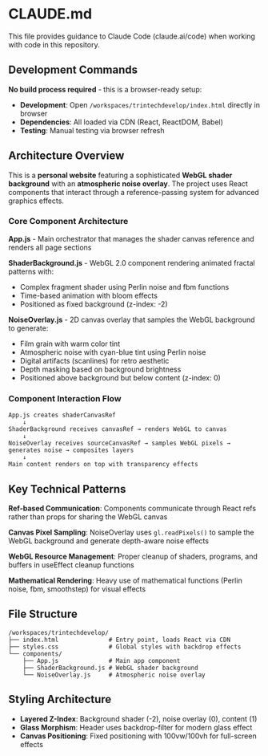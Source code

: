 # CLAUDE.md

This file provides guidance to Claude Code (claude.ai/code) when working with code in this repository.

## Development Commands

**No build process required** - this is a browser-ready setup:
- **Development**: Open `/workspaces/trintechdevelop/index.html` directly in browser
- **Dependencies**: All loaded via CDN (React, ReactDOM, Babel)
- **Testing**: Manual testing via browser refresh

## Architecture Overview

This is a **personal website** featuring a sophisticated **WebGL shader background** with an **atmospheric noise overlay**. The project uses React components that interact through a reference-passing system for advanced graphics effects.

### Core Component Architecture

**App.js** - Main orchestrator that manages the shader canvas reference and renders all page sections

**ShaderBackground.js** - WebGL 2.0 component rendering animated fractal patterns with:
- Complex fragment shader using Perlin noise and fbm functions
- Time-based animation with bloom effects
- Positioned as fixed background (z-index: -2)

**NoiseOverlay.js** - 2D canvas overlay that samples the WebGL background to generate:
- Film grain with warm color tint
- Atmospheric noise with cyan-blue tint using Perlin noise
- Digital artifacts (scanlines) for retro aesthetic
- Depth masking based on background brightness
- Positioned above background but below content (z-index: 0)

### Component Interaction Flow

```
App.js creates shaderCanvasRef
    ↓
ShaderBackground receives canvasRef → renders WebGL to canvas
    ↓
NoiseOverlay receives sourceCanvasRef → samples WebGL pixels → generates noise → composites layers
    ↓
Main content renders on top with transparency effects
```

## Key Technical Patterns

**Ref-based Communication**: Components communicate through React refs rather than props for sharing the WebGL canvas

**Canvas Pixel Sampling**: NoiseOverlay uses `gl.readPixels()` to sample the WebGL background and generate depth-aware noise effects

**WebGL Resource Management**: Proper cleanup of shaders, programs, and buffers in useEffect cleanup functions

**Mathematical Rendering**: Heavy use of mathematical functions (Perlin noise, fbm, smoothstep) for visual effects

## File Structure

```
/workspaces/trintechdevelop/
├── index.html              # Entry point, loads React via CDN
├── styles.css              # Global styles with backdrop effects
└── components/
    ├── App.js              # Main app component
    ├── ShaderBackground.js # WebGL shader background
    └── NoiseOverlay.js     # Atmospheric noise overlay
```

## Styling Architecture

- **Layered Z-Index**: Background shader (-2), noise overlay (0), content (1)
- **Glass Morphism**: Header uses backdrop-filter for modern glass effect
- **Canvas Positioning**: Fixed positioning with 100vw/100vh for full-screen effects
